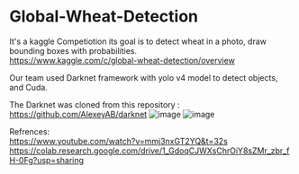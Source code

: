 # Global-Wheat-Detection
It's a kaggle Competiotion its goal is to detect wheat in a photo, draw bounding boxes with probabilities.      
https://www.kaggle.com/c/global-wheat-detection/overview

Our team used Darknet framework with yolo v4 model to detect objects, and Cuda.

The Darknet was cloned from this repository : https://github.com/AlexeyAB/darknet
![image](https://user-images.githubusercontent.com/54478282/138784457-269888c4-feec-4c9b-bfbb-ad4b2ae4560c.png)
![image](https://user-images.githubusercontent.com/54478282/138784909-23cfdcc9-05ee-4b8b-aafb-999c3305dc33.png)


Refrences:                 
https://www.youtube.com/watch?v=mmj3nxGT2YQ&t=32s
https://colab.research.google.com/drive/1_GdoqCJWXsChrOiY8sZMr_zbr_fH-0Fg?usp=sharing
